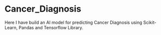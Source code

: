 # Cancer_Diagnosis
Here I have build an AI model for predicting Cancer Diagnosis using Scikit-Learn, Pandas and Tensorflow Library.
